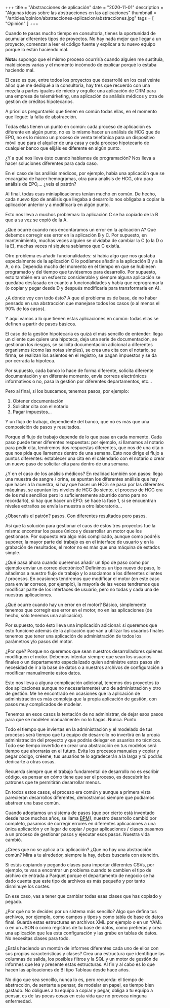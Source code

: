 +++
title = "Abstracciones de aplicación"
date = "2020-11-01"
description = "Algunas ideas sobre las abstracciones en las aplicaciones"
thumbnail = "/articles/opinion/abstracciones-aplicacion/abstracciones.jpg"
tags = [ "Opinión" ]
+++

Cuando te pasas mucho tiempo en consultoría, tienes la oportunidad de acumular diferentes tipos de proyectos. No hay
nada mejor que llegar a un proyecto, comenzar a leer el código fuente y explicar a tu nuevo equipo porqué lo están haciendo mal.

**Nota:** supongo que el mismo proceso ocurriría cuando alguien me sustituía, maldiciones varias y el momento incómodo
de explicar porqué lo estaba haciendo mal.

El caso es que, entre todos los proyectos que desarrollé en los casi veinte años que me dediqué a la consultoría, hay
tres que recuerdo con una mezcla a partes iguales de miedo y orgullo: una aplicación de CRM para una empresa de telemárketing,
una aplicación de análisis médicos y otra de gestión de créditos hipotecarios.

A priori os preguntaréis que tienen en común todas ellas, en el momento que llegué: la falta de abstracción.

Todas ellas tienen un punto en común: cada proceso de aplicación es diferente en algún punto, no es lo mismo hacer un análisis de HCG que de EPO,
no es lo mismo un proceso de venta telefónica para un dispositivo móvil que para el alquiler de una casa y cada proceso hipotecario
de cualquier banco que elijáis es diferente en algún punto.

¿Y a qué nos lleva ésto cuando hablamos de programación? Nos lleva a hacer soluciones diferentes para cada caso.

En el caso de los análisis médicos, por ejemplo, había una aplicación que se encargaba de hacer hemogramas, otra para análisis de HCG,
otra para análisis de EPO,... ¿veis el patrón?

Al final, todas esas miniaplicaciones tenían mucho en común. De hecho, cada nuevo tipo de análisis que llegaba a desarrollo nos obligaba
a copiar la aplicación anterior y a modificarla en algún punto.

Esto nos lleva a muchos problemas: la aplicación C se ha copiado de la B que a su vez se copió de la A. 

¿Qué ocurre cuando nos encontaramos un error en la aplicación A? Que debemos corregir ese error en la aplicación B y C. 
Por supuesto, en mantenimiento, muchas veces alguien se olvidaba de cambiar la C (o la D o la E), muchas veces ni siquiera sabíamos que C existía.

Otro problema es añadir funcionalidades: si había algo que nos gustaba especialmente de la aplicación C lo podíamos añadir a la aplicación B y a
la A, o no. Dependía mucho del momento en el tiempo en que se hubiesen programado y del tiempo que tuviésemos para desarrollo. Por supuesto, 
esto también era un esfuerzo considerable y siempre alguna aplicación se quedaba desfasada en cuanto a funcionalidades y había que reprogramarla
(o copiar y pegar desde D y después modificarla para transformarla en A).

¿A dónde voy con todo ésto? A que el problema es de base, de no haber pensado en una abstracción que manejase todos los casos (o al menos el 90% de los
casos).

Y aquí vamos a lo que tienen estas aplicaciones en común: todas ellas se definen a partir de pasos básicos.

El caso de la gestión hipotecaria es quizá el más sencillo de entender: llega un cliente que quiere una hipoteca, deja una serie de documentación, se
gestionan los riesgos, se solicita documentación adicional a diferentes organismos (como las notas simples), se crea una cita con el notario, se firma,
se realizan los asientos en el registro, se pagan impuestos y se da por cerrada la hipoteca.

Por supuesto, cada banco lo hace de forma diferente, solicita diferente documentación y en diferente momento, envía correos electrónicos informativos o no, pasa la gestión
por diferentes departamentos, etc...

Pero al final, si los buscamos, tenemos pasos, por ejemplo:

1. Obtener documentación
2. Solicitar cita con el notario
3. Pagar impuestos...

Y un flujo de trabajo, dependiente del banco, que no es más que una composición de pasos y resultados.

Porque el flujo de trabajo depende de lo que pasa en cada momento. Cada paso puede tener diferentes respuestas: por ejemplo, si llamamos al notario
para pedir cita, tendremos dos respuestas diferentes, que nos dé una cita o que nos pida que llamemos dentro de una semana. Esto nos dirige el flujo a puntos
diferentes: establecer una cita en el calendario con el notario o crear un nuevo paso de solicitar cita para dentro de una semana.

¿Y en el caso de los análisis médicos? En realidad también son pasos: llega una muestra de sangre / orina, se apuntan los diferentes análisis que hay que hacer a la muestra,
si hay que hacer un HCG: se pasa por las diferentes máquinas, se apuntan los niveles de HCG (lo siento, el proceso de HCG era de los más sencillos pero lo suficientemente
aburrido como para no recordarlo), si hay que hacer un EPO: se hace la fase 1, si se encuentran niveles extraños se envía la muestra a otro laboratorio...

¿Observáis el patrón? pasos. Con diferentes resultados pero pasos.

Así que la solución para gestionar el caos de estos tres proyectos fue la misma: encontrar los pasos únicos y desarrollar un motor que los gestionase. Por supuesto
era algo más complicado, aunque como podréis suponer, la mayor parte del trabajo es en el interface de usuario y en la grabación de resultados, el motor no es más que una
máquina de estados simple.

¿Qué pasa ahora cuando queremos añadir un tipo de paso como por ejemplo enviar un correo electrónico? Definimos un tipo nuevo de paso, lo añadimos a nuestro flujo de trabajo y lo
asociamos a los diferentes clientes / procesos. En ocasiones tendremos que modificar el motor (en este caso para enviar correos, por ejemplo), la mayoría de las veces tendremos que 
modificar parte de los interfaces de usuario, pero no todas y cada una de nuestras aplicaciones.

¿Qué ocurre cuando hay un error en el motor? Básico, simplemente tenemos que corregir ese error en el motor, no en las aplicaciones (de hecho, sólo tenemos una aplicación).

Por supuesto, todo ésto lleva una implicación adicional: si queremos que esto funcione además de la aplicación que van a utilizar los usuarios finales tenemos que tener una
aplicación de administración de todos los parámetros y/o pasos del motor.

¿Por qué? Porque no queremos que sean nuestros desarrolladores quienes modifiquen el motor. Debemos intentar siempre que sean los usuarios finales o un departamento especializado
quien administre estos pasos sin necesidad de ir a la base de datos o a nuestros archivos de configuración a modificar manualmente estos datos.

Esto nos lleva a alguna complicación adicional, tenemos dos proyectos (o dos aplicaciones aunque no necesariamente) uno de administración y otro de gestión. Me he encontrado
en ocasiones que la aplicación de administración es más compleja que la propia aplicación de gestión, con pasos muy complicados de modelar.

Tenemos en esos casos la tentación de no administrar, de dejar esos pasos para que se modelen manualmente: no lo hagas. Nunca. Punto.

Todo el tiempo que inviertas en la administración y el modelado de tus procesos será tiempo que tu equipo de desarrollo no invertirá en la propia administración del proyecto
y que podrás delegar en usuarios no técnicos. Todo ese tiempo invertido en crear una abstracción en tus modelos será tiempo que ahorrarás en el futuro. Evita los
procesos manuales y copiar y pegar código, créeme, tus usuarios te lo agradecerán a la larga y tú podrás dedicarte a otras cosas. 

Recuerda siempre que el trabajo fundamental de desarrollo no es escribir código, es pensar en cómo tiene que ser el proceso, es descubrir los patrones que te permitirán
desarrollar menos.

En todos estos casos, el proceso era común y aunque a primera vista parecieran desarrollos diferentes, demostramos siempre que podíamos abstraer una base común. 

Cuando adoptamos un sistema de pasos (que por cierto está inventado desde hace muchos años, se llama 
[BPM](https://es.wikipedia.org/wiki/Gesti%C3%B3n_de_procesos_de_negocio)), nuestro desarrollo
cambió por completo, pasamos de corregir errores en diferentes aplicaciones a una única aplicación y en lugar de copiar / pegar aplicaciones / clases pasamos a un proceso de
gestionar pasos y ejecutar esos pasos. Nuestra vida cambió.

¿Crees que no se aplica a tu aplicación? ¿Que no hay una abstracción común? Mira a tu alrededor, siempre la hay, debes buscarla con atención.

Si estás copiando y pegando clases para importar diferentes CSVs, por ejemplo, te vas a encontrar un problema cuando te cambien el tipo de archivo de entrada a Parquet porque el
departamento de negocio se ha dado cuenta que este tipo de archivos es más pequeño y por tanto disminuye los costes.

En ese caso, vas a tener que cambiar todas esas clases que has copiado y pegado.

¿Por qué no te decides por un sistema más sencillo? Algo que defina tus archivos, por ejemplo, como campos y tipos y como tabla de base de datos final. Guarda estas 
estructuras en archivos XML por ejemplo o en un YAML o en un JSON o como registros de tu base de datos, como prefieras y crea una aplicación que lea esta configuración
y las grabe en tablas de datos. No necesitas clases para todo.

¿Estás haciendo un montón de informes diferentes cada uno de ellos con sus propias características y clases? Crea una estructura que identifique las columnas de salida,
los posibles filtros y la SQL y un motor de gestión de informes que lea y presente estas estructuras. Al fin y al cabo es lo que hacen las aplicaciones de BI tipo
Tableau desde hace años.

No digo que sea sencillo, nunca lo es, pero recuerda: el tiempo de abstracción, de sentarte a pensar, de modelar en papel, es tiempo bien gastado. No obligues a tu
equipo a copiar y pegar, obliga a tu equipo a pensar, es de las pocas cosas en esta vida que no provoca ninguna enfermedad.